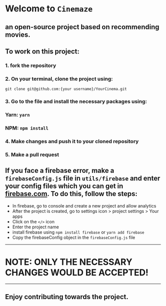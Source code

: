 # Welcome to `Cinemaze`
## an open-source project based on recommending movies.

## To work on this project:
### 1. fork the repository
### 2. On your terminal, clone the project using:
`git clone git@github.com:{your username}/YourCinema.git`

### 3. Go to the file and install the necessary packages using:
### Yarn: `yarn`
### NPM: ```npm install```

### 4. Make changes and push it to your cloned repository
### 5. Make a pull request

## If you face a firebase error, make a `firebaseConfig.js` file in `utils/firebase` and enter your config files which you can get in [firebase.com](firebase.com). To do this, follow the steps:

- In firebase, go to console and create a new project and allow analytics
- After the project is created, go to settings icon > project settings > Your apps
- Click on the `</>` icon
- Enter the project name
- install firebase using `npm install firebase` or `yarn add firebase`
- Copy the firebaseConfig object in the `firebaseConfig.js` file
---

# NOTE: ONLY THE NECESSARY CHANGES WOULD BE ACCEPTED!

---

## Enjoy contributing towards the project.